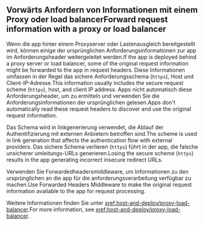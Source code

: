 ## <a name="forward-request-information-with-a-proxy-or-load-balancer"></a><span data-ttu-id="e5381-101">Vorwärts Anfordern von Informationen mit einem Proxy oder load balancer</span><span class="sxs-lookup"><span data-stu-id="e5381-101">Forward request information with a proxy or load balancer</span></span>

<span data-ttu-id="e5381-102">Wenn die app hinter einem Proxyserver oder Lastenausgleich bereitgestellt wird, können einige der ursprünglichen Anforderungsinformationen zur app im Anforderungsheader weitergeleitet werden.</span><span class="sxs-lookup"><span data-stu-id="e5381-102">If the app is deployed behind a proxy server or load balancer, some of the original request information might be forwarded to the app in request headers.</span></span> <span data-ttu-id="e5381-103">Diese Informationen umfassen in der Regel das sichere Anforderungsschema (`https`), Host und Client-IP-Adresse.</span><span class="sxs-lookup"><span data-stu-id="e5381-103">This information usually includes the secure request scheme (`https`), host, and client IP address.</span></span> <span data-ttu-id="e5381-104">Apps nicht automatisch diese Anforderungsheader, um zu ermitteln und verwenden Sie die Anforderungsinformationen der ursprünglichen gelesen.</span><span class="sxs-lookup"><span data-stu-id="e5381-104">Apps don't automatically read these request headers to discover and use the original request information.</span></span>

<span data-ttu-id="e5381-105">Das Schema wird in linkgenerierung verwendet, die Ablauf der Authentifizierung mit externen Anbietern betroffen sind.</span><span class="sxs-lookup"><span data-stu-id="e5381-105">The scheme is used in link generation that affects the authentication flow with external providers.</span></span> <span data-ttu-id="e5381-106">Das sichere Schema verlieren (`https`) führt in der app, die falsche unsicherer umleitungs-URLs generieren.</span><span class="sxs-lookup"><span data-stu-id="e5381-106">Losing the secure scheme (`https`) results in the app generating incorrect insecure redirect URLs.</span></span>

<span data-ttu-id="e5381-107">Verwenden Sie Forwardedheadersmiddleware, um Informationen zu den ursprünglichen an die app für die anforderungsverarbeitung verfügbar zu machen.</span><span class="sxs-lookup"><span data-stu-id="e5381-107">Use Forwarded Headers Middleware to make the original request information available to the app for request processing.</span></span>

<span data-ttu-id="e5381-108">Weitere Informationen finden Sie unter <xref:host-and-deploy/proxy-load-balancer>.</span><span class="sxs-lookup"><span data-stu-id="e5381-108">For more information, see <xref:host-and-deploy/proxy-load-balancer>.</span></span>

